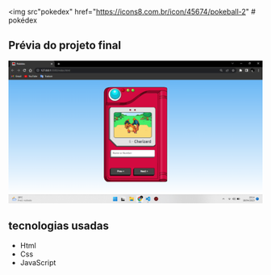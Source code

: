  <img src"pokedex" href="https://icons8.com.br/icon/45674/pokeball-2" # pokédex 

## Prévia do projeto final

![Preview](assets/img/previa-final.png)

## tecnologias usadas

- Html
- Css
- JavaScript
